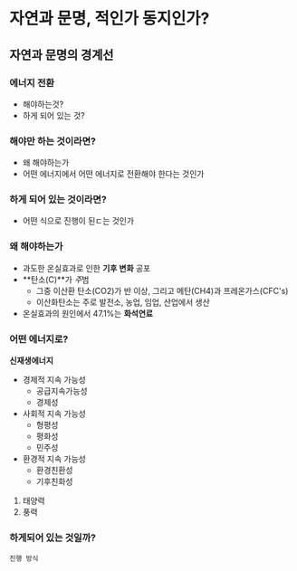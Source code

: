 # 자연과 문명, 적인가 동지인가?
## 자연과 문명의 경계선
### 에너지 전환
- 해야하는것?
- 하게 되어 있는 것?

### 해야만 하는 것이라면?
- 왜 해야하는가
- 어떤 에너지에서 어떤 에너지로 전환해야 한다는 것인가

### 하게 되어 있는 것이라면?
- 어떤 식으로 진행이 된ㄷ는 것인가

### 왜 해야하는가
- 과도한 온실효과로 인한 **기후 변화** 공포
- **탄소(C)**가 *주*범
	- 그중 이산환 탄소(CO2)가 반 이상, 그리고 메탄(CH4)과 프레온가스(CFC's)
	- 이산화탄소는 주로 발전소, 농업, 임업, 산업에서 생산
- 온실효과의 원인에서 47.1%는 **화석연료**

### 어떤 에너지로?
**신재생에너지**
- 경제적 지속 가능성
	- 공급지속가능성
	- 경제성
- 사회적 지속 가능성
	- 형평성
	- 평화성
	- 민주성
- 환경적 지속 가능성
	- 환경친환성
	- 기후친화성

1. 태양력
2. 풍력

### 하게되어 있는 것일까?
	진행 방식
